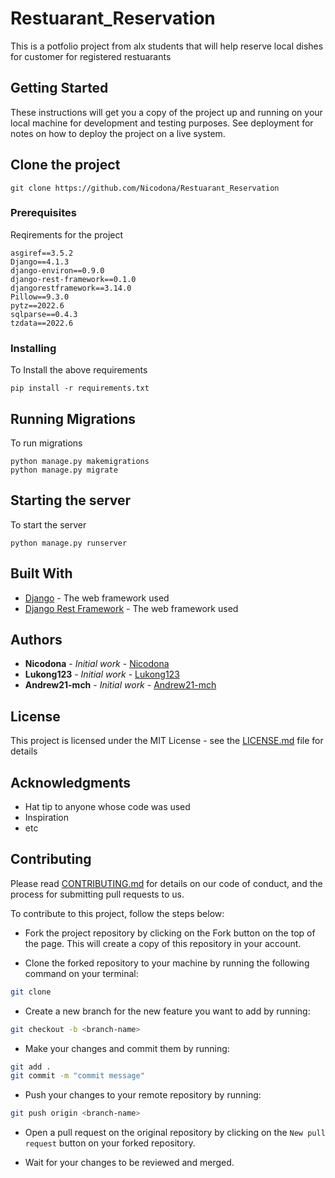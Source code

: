 # Restuarant_Reservation
This is a potfolio project from alx students that will help reserve local dishes for customer for registered restuarants

## Getting Started

These instructions will get you a copy of the project up and running on your local machine for development and testing purposes. See deployment for notes on how to deploy the project on a live system.

## Clone the project

```
git clone https://github.com/Nicodona/Restuarant_Reservation
```

### Prerequisites

Reqirements for the project

```
asgiref==3.5.2
Django==4.1.3
django-environ==0.9.0
django-rest-framework==0.1.0
djangorestframework==3.14.0
Pillow==9.3.0
pytz==2022.6
sqlparse==0.4.3
tzdata==2022.6
```

### Installing

To Install the above requirements

```
pip install -r requirements.txt
```

## Running Migrations

To run migrations

```
python manage.py makemigrations
python manage.py migrate
```

## Starting the server

To start the server

```
python manage.py runserver
```

## Built With

* [Django](https://www.djangoproject.com/) - The web framework used
* [Django Rest Framework](https://www.django-rest-framework.org/) - The web framework used

## Authors

* **Nicodona** - *Initial work* - [Nicodona](https://github.com/Nicodona)
* **Lukong123** - *Initial work* - [Lukong123](https://github.com/Lukong123)
* **Andrew21-mch** - *Initial work* - [Andrew21-mch](https://github.com/Andrew21-mch)

## License

This project is licensed under the MIT License - see the [LICENSE.md](LICENSE.md) file for details

## Acknowledgments

* Hat tip to anyone whose code was used
* Inspiration
* etc

## Contributing

Please read [CONTRIBUTING.md](https://gist.github.com/PurpleBooth/b24679402957c63ec426) for details on our code of conduct, and the process for submitting pull requests to us.

To contribute to this project, follow the steps below:

* Fork the project repository by clicking on the Fork button on the top of the page. This will create a copy of this repository in your account.

* Clone the forked repository to your machine by running the following command on your terminal:

```bash
git clone
```

* Create a new branch for the new feature you want to add by running:

```bash
git checkout -b <branch-name>
```

* Make your changes and commit them by running:

``` bash
git add .
git commit -m "commit message"
```

* Push your changes to your remote repository by running:

``` bash
git push origin <branch-name>
```

* Open a pull request on the original repository by clicking on the `New pull request` button on your forked repository.

* Wait for your changes to be reviewed and merged.

